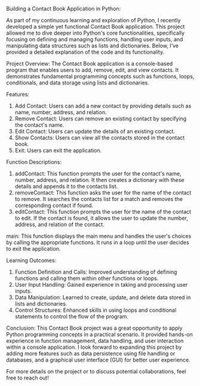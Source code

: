 Building a Contact Book Application in Python:

As part of my continuous learning and exploration of Python, I recently developed a simple yet functional Contact Book application. This project allowed me to dive deeper into Python's core functionalities, specifically focusing on defining and managing functions, handling user inputs, and manipulating data structures such as lists and dictionaries. Below, I’ve provided a detailed explanation of the code and its functionality.

Project Overview:
The Contact Book application is a console-based program that enables users to add, remove, edit, and view contacts. It demonstrates fundamental programming concepts such as functions, loops, conditionals, and data storage using lists and dictionaries.

Features:
1. Add Contact: Users can add a new contact by providing details such as name, number, address, and relation.
2. Remove Contact: Users can remove an existing contact by specifying the contact's name.
3. Edit Contact: Users can update the details of an existing contact.
4. Show Contacts: Users can view all the contacts stored in the contact book.
5. Exit: Users can exit the application.

Function Descriptions:
1. addContact: This function prompts the user for the contact's name, number, address, and relation. It then creates a dictionary with these details and appends it to the contacts list.
2. removeContact: This function asks the user for the name of the contact to remove. It searches the contacts list for a match and removes the corresponding contact if found.
3. editContact: This function prompts the user for the name of the contact to edit. If the contact is found, it allows the user to update the number, address, and relation of the contact.

main: This function displays the main menu and handles the user's choices by calling the appropriate functions. It runs in a loop until the user decides to exit the application.

Learning Outcomes:
1. Function Definition and Calls: Improved understanding of defining functions and calling them within other functions or loops.
2. User Input Handling: Gained experience in taking and processing user inputs.
3. Data Manipulation: Learned to create, update, and delete data stored in lists and dictionaries.
4. Control Structures: Enhanced skills in using loops and conditional statements to control the flow of the program.

Conclusion:
This Contact Book project was a great opportunity to apply Python programming concepts in a practical scenario. It provided hands-on experience in function management, data handling, and user interaction within a console application. I look forward to expanding this project by adding more features such as data persistence using file handling or databases, and a graphical user interface (GUI) for better user experience.

For more details on the project or to discuss potential collaborations, feel free to reach out!

